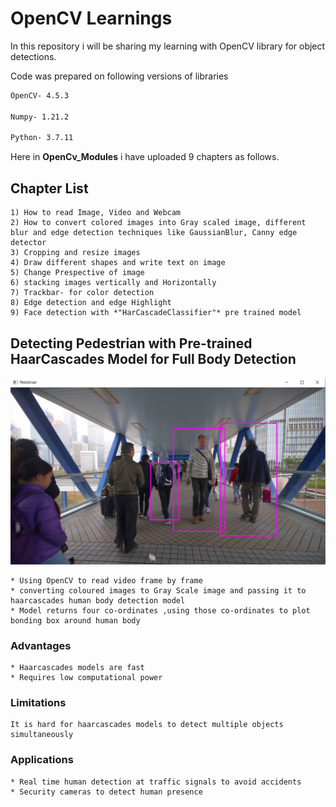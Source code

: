 # OpenCV Learnings

In this repository i will be sharing my learning with OpenCV library for object detections. 

Code was prepared on following versions of libraries
```bash
OpenCV- 4.5.3

Numpy- 1.21.2

Python- 3.7.11
```


Here in **OpenCv_Modules** i have uploaded 9 chapters as follows.

## Chapter List
```
1) How to read Image, Video and Webcam 
2) How to convert colored images into Gray scaled image, different blur and edge detection techniques like GaussianBlur, Canny edge detector
3) Cropping and resize images
4) Draw different shapes and write text on image
5) Change Prespective of image
6) stacking images vertically and Horizontally
7) Trackbar- for color detection
8) Edge detection and edge Highlight
9) Face detection with *"HarCascadeClassifier"* pre trained model 
```
## Detecting Pedestrian with Pre-trained HaarCascades Model for Full Body Detection

![pedestrian detection with haarcascades](https://github.com/TheAshpak/Learning-OpenCV/blob/main/Output_img.png)

```
* Using OpenCV to read video frame by frame
* converting coloured images to Gray Scale image and passing it to haarcascades human body detection model
* Model returns four co-ordinates ,using those co-ordinates to plot bonding box around human body
```
### Advantages
```
* Haarcascades models are fast
* Requires low computational power
```
### Limitations
```
It is hard for haarcascades models to detect multiple objects simultaneously 
```
### Applications
```
* Real time human detection at traffic signals to avoid accidents
* Security cameras to detect human presence
```
